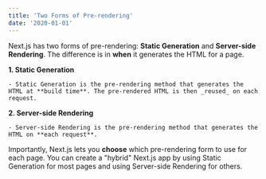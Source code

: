 ```yaml
---
title: 'Two Forms of Pre-rendering'
date: '2020-01-01'
---
```


Next.js has two forms of pre-rendering: **Static Generation** and **Server-side Rendering**. The difference is in **when** it generates the HTML for a page.

**1. Static Generation**

    - Static Generation is the pre-rendering method that generates the HTML at **build time**. The pre-rendered HTML is then _reused_ on each request.

**2. Server-side Rendering**

    - Server-side Rendering is the pre-rendering method that generates the HTML on **each request**.

Importantly, Next.js lets you **choose** which pre-rendering form to use for each page. You can create a "hybrid" Next.js app by using Static Generation for most pages and using Server-side Rendering for others.
